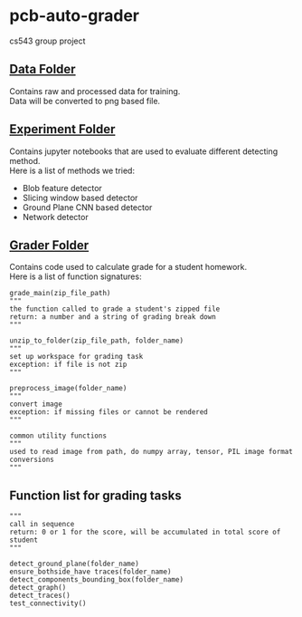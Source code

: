 # pcb-auto-grader
cs543 group project

## [Data Folder](https://github.com/NeoWu1216/pcb-auto-grader/tree/master/data)
Contains raw and processed data for training.  
Data will be converted to png based file.

## [Experiment Folder](https://github.com/NeoWu1216/pcb-auto-grader/tree/master/experiment)
Contains jupyter notebooks that are used to evaluate different detecting method.  
Here is a list of methods we tried:
* Blob feature detector
* Slicing window based detector
* Ground Plane CNN based detector
* Network detector

## [Grader Folder](https://github.com/NeoWu1216/pcb-auto-grader/tree/master/grader)
Contains code used to calculate grade for a student homework.  
Here is a list of function signatures:
```
grade_main(zip_file_path) 
"""
the function called to grade a student's zipped file
return: a number and a string of grading break down
"""

unzip_to_folder(zip_file_path, folder_name)
"""
set up workspace for grading task
exception: if file is not zip
"""

preprocess_image(folder_name) 
"""
convert image
exception: if missing files or cannot be rendered
"""

common utility functions 
"""
used to read image from path, do numpy array, tensor, PIL image format conversions
"""
```
## Function list for grading tasks 
```
"""
call in sequence
return: 0 or 1 for the score, will be accumulated in total score of student
"""

detect_ground_plane(folder_name)
ensure_bothside_have traces(folder_name)
detect_components_bounding_box(folder_name) 
detect_graph()
detect_traces()
test_connectivity()
```
